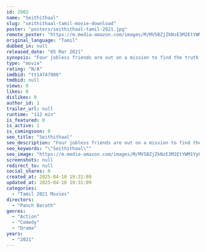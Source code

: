 ```yaml
---
id: 2902
name: "Seithithaal"
slug: "seithithaal-tamil-movie-download"
poster: "posters/seithithaal-tamil-2021.jpg"
remote_poster: "https://m.media-amazon.com/images/M/MV5BZjZkNzE3M2EtYWM1Yy00YmNjLWE5NzYtM2Y3Yjg1MGE3NTViXkEyXkFqcGdeQXVyMzAzMzkzNTU@._V1_SX300.jpg"
original_language: "Tamil"
dubbed_in: null
released_date: "05 Mar 2021"
synopsis: "Four jobless friends are out on a mission to find the truth to a mystery."
type: "movie"
rating: "N/A"
imdbid: "tt14747906"
tmdbid: null
views: 0
likes: 0
dislikes: 0
author_id: 1
trailer_url: null
runtime: "112 min"
is_featured: 0
is_active: 1
is_comingsoon: 0
seo_title: "Seithithaal"
seo_description: "Four jobless friends are out on a mission to find the truth to a mystery."
seo_keywords: "\"Seithithaal\""
seo_image: "https://m.media-amazon.com/images/M/MV5BZjZkNzE3M2EtYWM1Yy00YmNjLWE5NzYtM2Y3Yjg1MGE3NTViXkEyXkFqcGdeQXVyMzAzMzkzNTU@._V1_SX300.jpg"
screenshots: null
redirect_to: null
social_shares: 0
created_at: 2025-04-10 19:31:09
updated_at: 2025-04-10 19:31:09
categories:
  - "Tamil 2021 Movies"
directors:
  - "Panch Barath"
genres:
  - "Action"
  - "Comedy"
  - "Drama"
years:
  - "2021"
---
```

